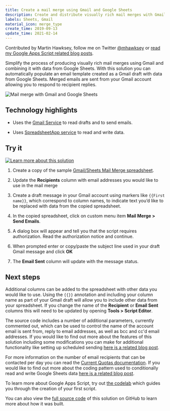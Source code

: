 ```yaml
---
title: Create a mail merge using Gmail and Google Sheets
description: Create and distribute visually rich mail merges with Gmail and Google Sheets.
labels: Sheets, Gmail
material_icon: merge_type
create_time: 2019-09-13
update_time: 2021-02-14
---
```


Contributed by Martin Hawksey, follow me on Twitter [@mhawksey](https://twitter.com/mhawksey) or [read my Google Apps Script related blog posts](https://mashe.hawksey.info/category/google-apps-script/).

Simplify the process of producing visually rich mail merges using Gmail and combining it with data from Google Sheets. With this solution you can automatically populate an email template created as a Gmail draft with data from Google Sheets. Merged emails are sent from your Gmail account allowing you to respond to recipient replies.

![Mail merge with Gmail and Google Sheets](https://cdn.jsdelivr.net/gh/googleworkspace/solutions@master/mail-merge/mailmerge.gif)

## Technology highlights

* Uses the [Gmail Service](https://developers.google.com/apps-script/reference/gmail/) to read drafts and to send emails.

* Uses  [SpreadsheetApp service](https://developers.google.com/apps-script/reference/spreadsheet/spreadsheet-app) to read and write data.

## Try it

[![Learn more about this solution](https://img.youtube.com/vi/YTeV4i1W3Zo/0.jpg)](https://www.youtube.com/watch?v=YTeV4i1W3Zo&list=PLU8ezI8GYqs4YntFNP9jf_rrZ0vJLSW2X&index=4)

1. Create a copy of the sample [Gmail/Sheets Mail Merge spreadsheet](https://docs.google.com/spreadsheets/d/1EfjLuYGab8Xt8wCn4IokBIG0_W4tBtiU4vxl3Y7FPsA/copy).

1. Update the **Recipients** column with email addresses you would like to use in the mail merge

1. Create a draft message in your Gmail account using markers like `{{First name}}`, which correspond to column names, to indicate text you’d like to be replaced with data from the copied spreadsheet.

1. In the copied spreadsheet, click on custom menu item **Mail Merge > Send Emails**.

1. A dialog box will appear and tell you that the script requires authorization. Read the authorization notice and continue.

1. When prompted enter or copy/paste the subject line used in your draft Gmail message and click **OK**

1. The **Email Sent** column will update with the message status.

## Next steps

Additional columns can be added to the spreadsheet with other data you would like to use. Using the `{{}}` annotation and including your column name as part of your Gmail draft will allow you to include other data from your spreadsheet. If you change the name of the **Recipient** or **Email Sent** columns this will need to be updated by opening **Tools > Script Editor**.

The source code includes a number of additional parameters, currently commented out, which can be used to control the name of the account email is sent from, reply to email addresses, as well as bcc and cc'd email addresses. If you would like to find out more about the features of this solution including some modifications you can make for additional functionality like setting up scheduled sending [here is a related blog post](https://mashe.hawksey.info/2020/04/a-bulk-email-mail-merge-with-gmail-and-google-sheets-solution-evolution-using-v8/). 

For more information on the number of email recipients that can be contacted per day you can read the [Current Quotas documentation](https://developers.google.com/apps-script/guides/services/quotas#current_quotas). If you would like to find out more about the coding pattern used to conditionally read and write Google Sheets data [here is a related blog post](https://mashe.hawksey.info/2018/02/google-apps-script-patterns-conditionally-updating-rows-of-google-sheet-data-by-reading-and-writing-data-once/).

To learn more about Google Apps Script, try out [the codelab](https://codelabs.developers.google.com/codelabs/apps-script-intro) which guides you through the creation of your first script.

You can also view the [full source code](https://github.com/googleworkspace/solutions/blob/master/mail-merge) of this solution on GitHub to learn more about how it was built.
